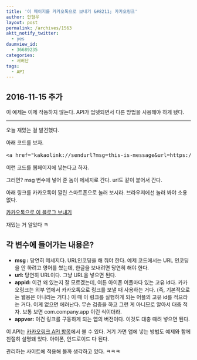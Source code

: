 ```yaml
---
title: '이 페이지를 카카오톡으로 보내기 &#8211; 카카오링크'
author: 안형우
layout: post
permalink: /archives/1563
aktt_notify_twitter:
  - yes
daumview_id:
  - 36689235
categories:
  - 서버단
tags:
  - API
---
```


## 2016-11-15 추가

이 예제는 이제 작동하지 않는다. API가 업뎃되면서 다른 방법을 사용해야 하게 됐다.

-----

오늘 재밌는 걸 발견했다.

아래 코드를 보자.

<pre>&lt;a href="kakaolink://sendurl?msg=this-is-message&url=https://mytory.net&appid=mytory&appver=0.1"&gt;카카오톡으로 보내기&lt;/a&gt;</pre>

이런 코드를 웹페이지에 넣는다고 하자.

그러면? msg 변수에 넣어 준 놈이 메세지로 간다. url도 같이 붙어서 간다.

아래 링크를 카카오톡이 깔린 스마트폰으로 눌러 보시라. 브라우저에선 눌러 봐야 소용 없다.

[카카오톡으로 이 블로그 보내기][1]

재밌는 거 알았다 ㅋ

## 각 변수에 들어가는 내용은?

*   **msg :** 당연히 메세지다. URL인코딩을 해 줘야 한다. 예제 코드에서는 URL 인코딩을 안 하려고 영어를 썼는데, 한글을 보내려면 당연히 해야 한다.
*   **url:** 당연히 URL이다. 그냥 URL을 넣으면 된다.
*   **appid:** 이건 왜 있는지 잘 모르겠는데, 여튼 아이폰 어플마다 있는 고유 id다. 카카오링크는 외부 앱에서 카카오톡으로 링크를 보낼 때 사용하는 거다. (즉, 기본적으로는 웹용은 아니라는 거다.) 이 때 이 링크를 실행하게 되는 어플의 고유 id를 적으라는 거다. 이게 없으면 에러난다. 무슨 검증을 하고 그런 게 아니므로 알아서 대충 적자. 보통 보면 com.company.app 이런 식이더라.
*   **appver:** 이건 링크를 구동하게 되는 앱의 버전이다. 이것도 대충 때려 넣으면 된다.

이 API는 [카카오링크 API 항목][2]에서 볼 수 있다. 거기 가면 앱에 넣는 방법도 예제와 함께 친절히 설명돼 있다. 아이폰, 안드로이드 다 된다.

관리하는 사이트에 적용해 볼까 생각하고 있다. ㅋㅋㅋ

 [1]: kakaolink://sendurl?msg=%EB%85%B9%ED%92%8D%EC%9D%98%20%EB%B8%94%EB%A1%9C%EA%B7%B8%20'%EC%9B%B9%EC%9C%BC%EB%A1%9C%20%EB%A7%90%ED%95%98%EA%B8%B0'%EC%9E%85%EB%8B%88%EB%8B%A4.&url=https://mytory.net&appid=mytory&appver=0.1
 [2]: http://www.kakao.com/link/api?tab=mobileweb